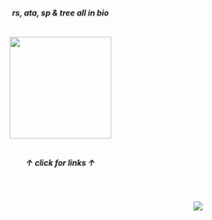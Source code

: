 
<h5 align="center">
  rs, ata, sp & tree all in bio
  <br><br><br>
<a href="https://rentry.co/sit"><img src="https://github.com/user-attachments/assets/fb0132ff-d3f1-47fb-bd9a-e5a9ff99c69e"width="180" height="auto"></img></a><br><br><br>
  ↑ click for links ↑
</h5>
<br>
<h4 align="right">
  <img src="https://komarev.com/ghpvc/?username=tojifg&color=97b98a&style=for-the-badge&label=FOLLOWER+COUNT:&base=1000000000">
</h4>
